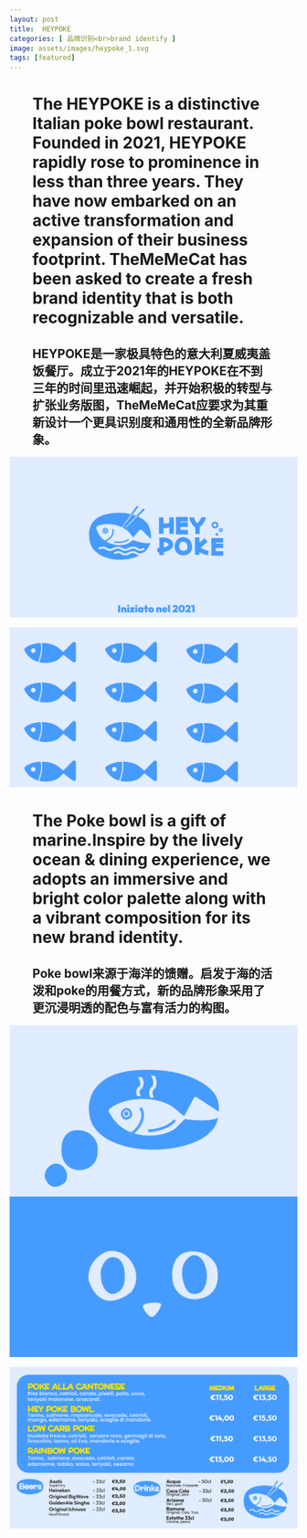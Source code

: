 ```yaml
---
layout: post
title:  HEYPOKE
categories: [ 品牌识别<br>brand identify ]
image: assets/images/heypoke_1.svg
tags: [featured]
---
```

<figure class="half">
<h1>The HEYPOKE is a distinctive Italian poke bowl restaurant. Founded in 2021, HEYPOKE rapidly rose to prominence in less than three years. They have now embarked on an active transformation and expansion of their business footprint. TheMeMeCat has been asked to create a fresh brand identity that is both recognizable and versatile.</h1>
<h2>HEYPOKE是一家极具特色的意大利夏威夷盖饭餐厅。成立于2021年的HEYPOKE在不到三年的时间里迅速崛起，并开始积极的转型与扩张业务版图，TheMeMeCat应要求为其重新设计一个更具识别度和通用性的全新品牌形象。</h2>
</figure>

![](/assets/images/heypoke_2.svg)

![](/assets/images/heypoke_3.svg)

<figure class="half">
<h1>The Poke bowl is a gift of marine.Inspire by the lively ocean & dining experience, we adopts an immersive and bright color palette along with a vibrant composition for its new brand identity.</h1>
<h2>Poke bowl来源于海洋的馈赠。启发于海的活泼和poke的用餐方式，新的品牌形象采用了更沉浸明透的配色与富有活力的构图。</h2>
</figure>
<img align="right" src="/assets/images/heypoke_4.svg">

![](/assets/images/heypoke_5.svg)

![](/assets/images/heypoke_6.svg)
